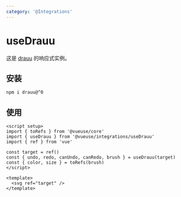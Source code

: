 ```yaml
---
category: '@Integrations'
---
```


# useDrauu

这是 [drauu](https://github.com/antfu/drauu) 的响应式实例。

## 安装

```bash
npm i drauu@^0
```

## 使用

```vue
<script setup>
import { toRefs } from '@vueuse/core'
import { useDrauu } from '@vueuse/integrations/useDrauu'
import { ref } from 'vue'

const target = ref()
const { undo, redo, canUndo, canRedo, brush } = useDrauu(target)
const { color, size } = toRefs(brush)
</script>

<template>
  <svg ref="target" />
</template>
```
